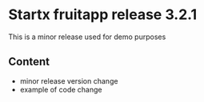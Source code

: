 
# Startx fruitapp release 3.2.1

This is a minor release used for demo purposes

## Content

- minor release version change
- example of code change
